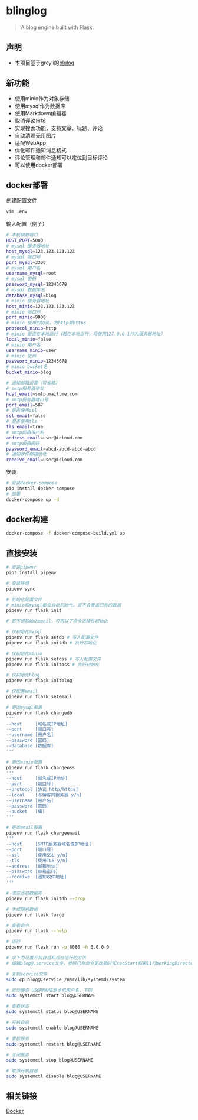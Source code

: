 # blinglog
> A blog engine built with Flask.

## 声明
- 本项目基于greyli的[blulog](https://github.com/greyli/bluelog)

## 新功能
- 使用minio作为对象存储
- 使用mysql作为数据库
- 使用Markdown编辑器
- 取消评论审核
- 实现搜索功能，支持文章、标题、评论
- 自动清理无用图片
- 适配WebApp
- 优化邮件通知消息格式
- 评论管理和邮件通知可以定位到目标评论
- 可以使用docker部署

## docker部署
创建配置文件
```sh
vim .env
```

输入配置（例子）
```sh
# 本机映射端口
HOST_PORT=5000
# mysql 服务器地址
host_mysql=123.123.123.123
# mysql 端口号
port_mysql=3306
# mysql 用户名
username_mysql=root
# mysql 密码
password_mysql=12345678
# mysql 数据库名
database_mysql=blog
# minio 服务器地址
host_minio=123.123.123.123
# minio 端口号
port_minio=9000
# minio 使用的协议，为http或https
protocol_minio=http
# minio 是否在本地运行（若在本地运行，将使用127.0.0.1作为服务器地址）
local_minio=false
# minio 用户名
username_minio=user
# minio 密码
password_minio=12345678
# minio bucket名
bucket_minio=blog

# 通知邮箱设置（可省略）
# smtp服务器地址
host_email=smtp.mail.me.com
# smtp服务器端口号
port_email=587
# 是否使用ssl
ssl_email=false
# 是否使用tls
tls_email=true
# smtp邮箱用户名
address_email=user@icloud.com
# smtp邮箱密码
password_email=abcd-abcd-abcd-abcd
# 通知收件邮箱地址
receive_email=user@icloud.com
```

安装
```sh
# 安装docker-compose
pip install docker-compose
# 部署
docker-compose up -d
```

## docker构建
```sh
docker-compose -f docker-compose-build.yml up
```

## 直接安装
```bash
# 安装pipenv
pip3 install pipenv

# 安装环境
pipenv sync

# 初始化配置文件
# minio和mysql都会自动初始化，且不会覆盖已有的数据
pipenv run flask init

# 若不想初始化email，可用以下命令选择性初始化

# 仅初始化mysql
pipenv run flask setdb # 写入配置文件
pipenv run flask initdb # 执行初始化

# 仅初始化minio
pipenv run flask setoss # 写入配置文件
pipenv run flask initoss # 执行初始化

# 仅初始化blog
pipenv run flask initblog

# 仅配置email
pipenv run flask setemail

# 更改mysql配置
pipenv run flask changedb
'''
--host     [域名或IP地址]
--port     [端口号]
--username [用户名]
--password [密码]
--database [数据库]
'''

# 更改minio配置
pipenv run flask changeoss
'''
--host     [域名或IP地址]
--port     [端口号]
--protocol [协议 http/https]
--local    [与博客同服务器 y/n]
--username [用户名]
--password [密码]
--bucket   [桶]
'''

# 更改email配置
pipenv run flask changeemail
'''
--host     [SMTP服务器域名或IP地址]
--port     [端口号]
--ssl      [使用SSL y/n]
--tls      [使用TLS y/n]
--address  [邮箱地址]
--password [邮箱密码]
--receive  [通知收件地址]
'''

# 清空当前数据库
pipenv run flask initdb --drop

# 生成随机数据
pipenv run flask forge

# 查看命令
pipenv run flask --help

# 运行
pipenv run flask run -p 8080 -h 0.0.0.0

# 以下为设置开机自启和后台运行的方法
# 编辑blog@.service文件，参照已有命令更改第6行ExecStart和第11行WorkingDirectory

# 复制service文件
sudo cp blog@.service /usr/lib/systemd/system

# 启动服务 USERNAME是本机用户名，下同
sudo systemctl start blog@USERNAME

# 查看状态
sudo systemctl status blog@USERNAME

# 开机自启
sudo systemctl enable blog@USERNAME

# 重启服务
sudo systemctl restart blog@USERNAME

# 关闭服务
sudo systemctl stop blog@USERNAME

# 取消开机自启
sudo systemctl disable blog@USERNAME
```

## 相关链接
[Docker](https://hub.docker.com/repository/docker/hlf01/blinglog/general)
